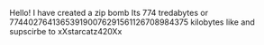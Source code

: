 Hello! I have created a zip bomb
Its 774 tredabytes or 774402764136539190076291561126708984375 kilobytes
like and supscirbe to xXstarcatz420Xx

